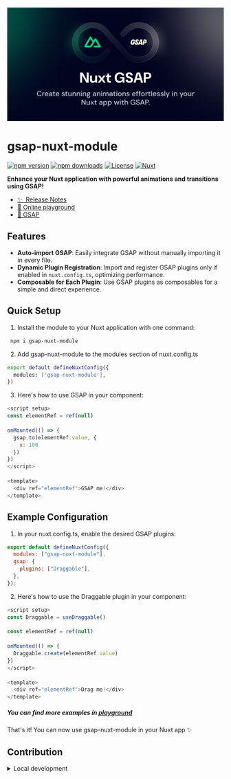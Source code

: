 <!--
Get your module up and running quickly.

Find and replace all on all files (CMD+SHIFT+F):
- Name: gsap-nuxt-module
- Package name: gsap-nuxt-module
- Description: GSAP integration for Nuxt.
-->

![gsap-nuxt-module](https://github.com/LucaArgentieri/gsap-nuxt-module/blob/main/docs/public/social-card.jpg)

# gsap-nuxt-module

[![npm version][npm-version-src]][npm-version-href]
[![npm downloads][npm-downloads-src]][npm-downloads-href]
[![License][license-src]][license-href]
[![Nuxt][nuxt-src]][nuxt-href]

**Enhance your Nuxt application with powerful animations and transitions using GSAP!**

- [✨ &nbsp;Release Notes](/CHANGELOG.md)
- [🏀 Online playground](https://stackblitz.com/edit/nuxt-starter-yd3iet8z?file=app.vue)
- [📖 GSAP](https://gsap.com/)

## Features

- **Auto-import GSAP**: Easily integrate GSAP without manually importing it in every file.
- **Dynamic Plugin Registration**: Import and register GSAP plugins only if enabled in `nuxt.config.ts`, optimizing performance.
- **Composable for Each Plugin**: Use GSAP plugins as composables for a simple and direct experience.

## Quick Setup

1. Install the module to your Nuxt application with one command:

<!-- ```bash
npx nuxi module add gsap-nuxt-module
``` -->

```bash
 npm i gsap-nuxt-module
```

2. Add gsap-nuxt-module to the modules section of nuxt.config.ts

```bash
export default defineNuxtConfig({
  modules: ['gsap-nuxt-module'],
})
```

3. Here's how to use GSAP in your component:

```js
<script setup>
const elementRef = ref(null)

onMounted(() => {
  gsap.to(elementRef.value, {
    x: 100
  })
})
</script>

<template>
  <div ref="elementRef">GSAP me!</div>
</template>
```

## Example Configuration

1. In your nuxt.config.ts, enable the desired GSAP plugins:

```js
export default defineNuxtConfig({
  modules: ["gsap-nuxt-module"],
  gsap: {
    plugins: ["Draggable"],
  },
});
```

2. Here's how to use the Draggable plugin in your component:

```js
<script setup>
const Draggable = useDraggable()

const elementRef = ref(null)

onMounted(() => {
  Draggable.create(elementRef.value)
})
</script>

<template>
  <div ref="elementRef">Drag me!</div>
</template>
```

##### You can find more examples in [playground](https://github.com/LucaArgentieri/gsap-nuxt-module/tree/main/playground/pages)

That's it! You can now use gsap-nuxt-module in your Nuxt app ✨

## Contribution

<details>
  <summary>Local development</summary>
  
  ```bash
  # Install dependencies
  npm install
  
  # Generate type stubs
  npm run dev:prepare
  
  # Develop with the playground
  npm run dev
  
  # Build the playground
  npm run dev:build
  
  # Run ESLint
  npm run lint
  
  # Run Vitest
  npm run test
  npm run test:watch
  
  # Release new version
  npm run release
  ```

</details>

<!-- Badges -->

[npm-version-src]: https://img.shields.io/npm/v/gsap-nuxt-module/latest.svg?style=flat&colorA=020420&colorB=00DC82
[npm-version-href]: https://npmjs.com/package/gsap-nuxt-module
[npm-downloads-src]: https://img.shields.io/npm/dm/gsap-nuxt-module.svg?style=flat&colorA=020420&colorB=00DC82
[npm-downloads-href]: https://npm.chart.dev/gsap-nuxt-module
[license-src]: https://img.shields.io/npm/l/gsap-nuxt-module.svg?style=flat&colorA=020420&colorB=00DC82
[license-href]: https://npmjs.com/package/gsap-nuxt-module
[nuxt-src]: https://img.shields.io/badge/Nuxt-020420?logo=nuxt.js
[nuxt-href]: https://nuxt.com
